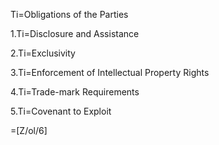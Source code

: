 Ti=Obligations of the Parties

1.Ti=Disclosure and Assistance

2.Ti=Exclusivity

3.Ti=Enforcement of Intellectual Property Rights

4.Ti=Trade-mark Requirements

5.Ti=Covenant to Exploit

=[Z/ol/6]
